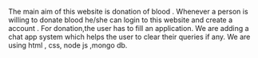 The main aim of this website is donation of blood . Whenever a person is willing to donate blood he/she can login to this website and create a account . For donation,the user has to fill an application.
We are adding a chat app system which helps the user to clear their queries if any.
We are using html , css, node js ,mongo db.